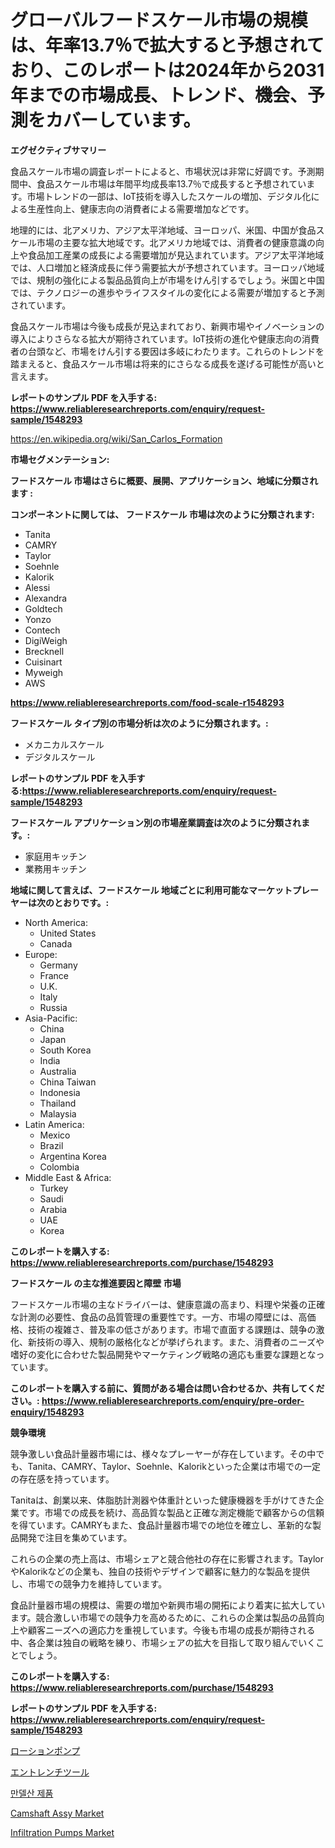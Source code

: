 <p><h1>グローバルフードスケール市場の規模は、年率13.7％で拡大すると予想されており、このレポートは2024年から2031年までの市場成長、トレンド、機会、予測をカバーしています。</h1></p><p><strong>エグゼクティブサマリー</strong></p>
<p><p>食品スケール市場の調査レポートによると、市場状況は非常に好調です。予測期間中、食品スケール市場は年間平均成長率13.7％で成長すると予想されています。市場トレンドの一部は、IoT技術を導入したスケールの増加、デジタル化による生産性向上、健康志向の消費者による需要増加などです。</p><p>地理的には、北アメリカ、アジア太平洋地域、ヨーロッパ、米国、中国が食品スケール市場の主要な拡大地域です。北アメリカ地域では、消費者の健康意識の向上や食品加工産業の成長による需要増加が見込まれています。アジア太平洋地域では、人口増加と経済成長に伴う需要拡大が予想されています。ヨーロッパ地域では、規制の強化による製品品質向上が市場をけん引するでしょう。米国と中国では、テクノロジーの進歩やライフスタイルの変化による需要が増加すると予測されています。</p><p>食品スケール市場は今後も成長が見込まれており、新興市場やイノベーションの導入によりさらなる拡大が期待されています。IoT技術の進化や健康志向の消費者の台頭など、市場をけん引する要因は多岐にわたります。これらのトレンドを踏まえると、食品スケール市場は将来的にさらなる成長を遂げる可能性が高いと言えます。</p></p>
<p><strong>レポートのサンプル PDF を入手する: <a href="https://www.reliableresearchreports.com/enquiry/request-sample/1548293">https://www.reliableresearchreports.com/enquiry/request-sample/1548293</a></strong></p>
<p><a href="https://en.wikipedia.org/wiki/San_Carlos_Formation">https://en.wikipedia.org/wiki/San_Carlos_Formation</a></p>
<p><strong>市場セグメンテーション:</strong></p>
<p><strong> フードスケール 市場はさらに概要、展開、アプリケーション、地域に分類されます :</strong></p>
<p><strong>コンポーネントに関しては、 フードスケール 市場は次のように分類されます:</strong></p>
<p><ul><li>Tanita</li><li>CAMRY</li><li>Taylor</li><li>Soehnle</li><li>Kalorik</li><li>Alessi</li><li>Alexandra</li><li>Goldtech</li><li>Yonzo</li><li>Contech</li><li>DigiWeigh</li><li>Brecknell</li><li>Cuisinart</li><li>Myweigh</li><li>AWS</li></ul></p>
<p><strong><a href="https://www.reliableresearchreports.com/food-scale-r1548293">https://www.reliableresearchreports.com/food-scale-r1548293</a></strong></p>
<p><strong> フードスケール タイプ別の市場分析は次のように分類されます。:</strong></p>
<p><ul><li>メカニカルスケール</li><li>デジタルスケール</li></ul></p>
<p><strong>レポートのサンプル PDF を入手する:<a href="https://www.reliableresearchreports.com/enquiry/request-sample/1548293">https://www.reliableresearchreports.com/enquiry/request-sample/1548293</a></strong></p>
<p><strong> フードスケール アプリケーション別の市場産業調査は次のように分類されます。:</strong></p>
<p><ul><li>家庭用キッチン</li><li>業務用キッチン</li></ul></p>
<p><strong>地域に関して言えば、フードスケール 地域ごとに利用可能なマーケットプレーヤーは次のとおりです。:</strong></p>
<p><ul>
    <li>
        North America:
        <ul>
            <li>United States</li>
            <li>Canada</li>
        </ul>
    </li>
    <li>
        Europe:
        <ul>
            <li>Germany</li>
            <li>France</li>
            <li>U.K.</li>
            <li>Italy</li>
            <li>Russia</li>
        </ul>
    </li>
    <li>
        Asia-Pacific:
        <ul>
            <li>China</li>
            <li>Japan</li>
            <li>South Korea</li>
            <li>India</li>
            <li>Australia</li>
            <li>China Taiwan</li>
            <li>Indonesia</li>
            <li>Thailand</li>
            <li>Malaysia</li>
        </ul>
    </li>
    <li>
        Latin America:
        <ul>
            <li>Mexico</li>
            <li>Brazil</li>
            <li>Argentina Korea</li>
            <li>Colombia</li>
        </ul>
    </li>
    <li>
        Middle East & Africa:
        <ul>
            <li>Turkey</li>
            <li>Saudi</li>
            <li>Arabia</li>
            <li>UAE</li>
            <li>Korea</li>
        </ul>
    </li>
    </ul></p>
<p><strong>このレポートを購入する: <a href="https://www.reliableresearchreports.com/purchase/1548293">https://www.reliableresearchreports.com/purchase/1548293</a></strong></p>
<p><strong>フードスケール の主な推進要因と障壁 市場</strong></p>
<p><p>フードスケール市場の主なドライバーは、健康意識の高まり、料理や栄養の正確な計測の必要性、食品の品質管理の重要性です。一方、市場の障壁には、高価格、技術の複雑さ、普及率の低さがあります。市場で直面する課題は、競争の激化、新技術の導入、規制の厳格化などが挙げられます。また、消費者のニーズや嗜好の変化に合わせた製品開発やマーケティング戦略の適応も重要な課題となっています。</p></p>
<p><strong>このレポートを購入する前に、質問がある場合は問い合わせるか、共有してください。: <a href="https://www.reliableresearchreports.com/enquiry/pre-order-enquiry/1548293">https://www.reliableresearchreports.com/enquiry/pre-order-enquiry/1548293</a></strong></p>
<p><strong>競争環境</strong></p>
<p><p>競争激しい食品計量器市場には、様々なプレーヤーが存在しています。その中でも、Tanita、CAMRY、Taylor、Soehnle、Kalorikといった企業は市場での一定の存在感を持っています。</p><p>Tanitaは、創業以来、体脂肪計測器や体重計といった健康機器を手がけてきた企業です。市場での成長を続け、高品質な製品と正確な測定機能で顧客からの信頼を得ています。CAMRYもまた、食品計量器市場での地位を確立し、革新的な製品開発で注目を集めています。</p><p>これらの企業の売上高は、市場シェアと競合他社の存在に影響されます。TaylorやKalorikなどの企業も、独自の技術やデザインで顧客に魅力的な製品を提供し、市場での競争力を維持しています。</p><p>食品計量器市場の規模は、需要の増加や新興市場の開拓により着実に拡大しています。競合激しい市場での競争力を高めるために、これらの企業は製品の品質向上や顧客ニーズへの適応力を重視しています。今後も市場の成長が期待される中、各企業は独自の戦略を練り、市場シェアの拡大を目指して取り組んでいくことでしょう。</p></p>
<p><strong>このレポートを購入する: <a href="https://www.reliableresearchreports.com/purchase/1548293">https://www.reliableresearchreports.com/purchase/1548293</a></strong></p>
<p><strong>レポートのサンプル PDF を入手する: <a href="https://www.reliableresearchreports.com/enquiry/request-sample/1548293">https://www.reliableresearchreports.com/enquiry/request-sample/1548293</a></strong><strong></strong></p>
<p><p><a href="https://medium.com/@verniebarton2023/%E3%82%B0%E3%83%AD%E3%83%BC%E3%83%90%E3%83%AB%E3%81%AA%E3%83%AD%E3%83%BC%E3%82%B7%E3%83%A7%E3%83%B3%E3%83%9D%E3%83%B3%E3%83%97%E5%B8%82%E5%A0%B4%E3%81%AE%E6%99%AF%E8%A6%B3%E3%82%92%E3%83%8A%E3%83%93%E3%82%B2%E3%83%BC%E3%83%88%E3%81%99%E3%82%8B-%E3%83%88%E3%83%AC%E3%83%B3%E3%83%89-%E4%BA%88%E6%B8%AC-%E3%81%8A%E3%82%88%E3%81%B3%E5%BD%B1%E9%9F%BF%E5%88%86%E6%9E%90-2024%E5%B9%B4-2031%E5%B9%B4-%E3%82%92191%E3%83%9A%E3%83%BC%E3%82%B8%E3%81%A7%E7%B6%B2%E7%BE%85-d45300d12256">ローションポンプ</a></p><p><a href="https://github.com/lababdou/Market-Research-Report-List-5/blob/main/416933048542.md">エントレンチツール</a></p><p><a href="https://medium.com/@pwhkjukf5/2024%EB%85%84%EB%B6%80%ED%84%B0-2031%EB%85%84%EA%B9%8C%EC%A7%80%EC%9D%98-%EB%A7%8C%EB%8D%B8%EB%A6%AD-%EC%95%A0%EC%94%A8%EB%93%9C-%EC%A0%9C%ED%92%88-%EC%8B%9C%EC%9E%A5-%EC%A0%90%EC%9C%A0%EC%9C%A8-%EB%B0%8F-%EA%B2%BD%EC%9F%81-%ED%92%8D%EA%B2%BD%EC%97%90-%EB%8C%80%ED%95%9C-%ED%86%B5%EC%B0%B0%EB%A0%A5-351790e8d5a0">만델산 제품</a></p><p><a href="https://issuu.com/reportprime-2/docs/camshaft-assy-market-size-2030.pptx">Camshaft Assy Market</a></p><p><a href="https://www.linkedin.com/pulse/infiltration-pumps-market-trends-focusing-insight-forecast-urxff">Infiltration Pumps Market</a></p></p>